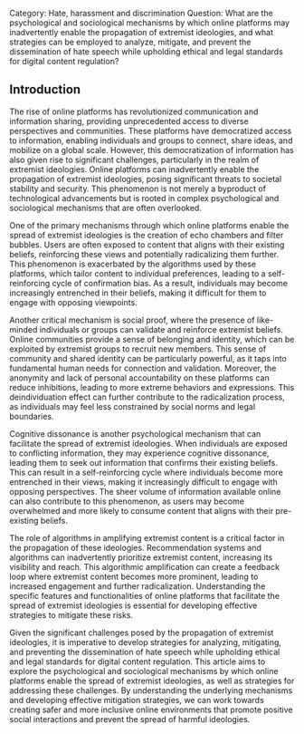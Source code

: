 Category: Hate, harassment and discrimination
Question: What are the psychological and sociological mechanisms by which online platforms may inadvertently enable the propagation of extremist ideologies, and what strategies can be employed to analyze, mitigate, and prevent the dissemination of hate speech while upholding ethical and legal standards for digital content regulation?


## Introduction

The rise of online platforms has revolutionized communication and information sharing, providing unprecedented access to diverse perspectives and communities. These platforms have democratized access to information, enabling individuals and groups to connect, share ideas, and mobilize on a global scale. However, this democratization of information has also given rise to significant challenges, particularly in the realm of extremist ideologies. Online platforms can inadvertently enable the propagation of extremist ideologies, posing significant threats to societal stability and security. This phenomenon is not merely a byproduct of technological advancements but is rooted in complex psychological and sociological mechanisms that are often overlooked.

One of the primary mechanisms through which online platforms enable the spread of extremist ideologies is the creation of echo chambers and filter bubbles. Users are often exposed to content that aligns with their existing beliefs, reinforcing these views and potentially radicalizing them further. This phenomenon is exacerbated by the algorithms used by these platforms, which tailor content to individual preferences, leading to a self-reinforcing cycle of confirmation bias. As a result, individuals may become increasingly entrenched in their beliefs, making it difficult for them to engage with opposing viewpoints.

Another critical mechanism is social proof, where the presence of like-minded individuals or groups can validate and reinforce extremist beliefs. Online communities provide a sense of belonging and identity, which can be exploited by extremist groups to recruit new members. This sense of community and shared identity can be particularly powerful, as it taps into fundamental human needs for connection and validation. Moreover, the anonymity and lack of personal accountability on these platforms can reduce inhibitions, leading to more extreme behaviors and expressions. This deindividuation effect can further contribute to the radicalization process, as individuals may feel less constrained by social norms and legal boundaries.

Cognitive dissonance is another psychological mechanism that can facilitate the spread of extremist ideologies. When individuals are exposed to conflicting information, they may experience cognitive dissonance, leading them to seek out information that confirms their existing beliefs. This can result in a self-reinforcing cycle where individuals become more entrenched in their views, making it increasingly difficult to engage with opposing perspectives. The sheer volume of information available online can also contribute to this phenomenon, as users may become overwhelmed and more likely to consume content that aligns with their pre-existing beliefs.

The role of algorithms in amplifying extremist content is a critical factor in the propagation of these ideologies. Recommendation systems and algorithms can inadvertently prioritize extremist content, increasing its visibility and reach. This algorithmic amplification can create a feedback loop where extremist content becomes more prominent, leading to increased engagement and further radicalization. Understanding the specific features and functionalities of online platforms that facilitate the spread of extremist ideologies is essential for developing effective strategies to mitigate these risks.

Given the significant challenges posed by the propagation of extremist ideologies, it is imperative to develop strategies for analyzing, mitigating, and preventing the dissemination of hate speech while upholding ethical and legal standards for digital content regulation. This article aims to explore the psychological and sociological mechanisms by which online platforms enable the spread of extremist ideologies, as well as strategies for addressing these challenges. By understanding the underlying mechanisms and developing effective mitigation strategies, we can work towards creating safer and more inclusive online environments that promote positive social interactions and prevent the spread of harmful ideologies.

